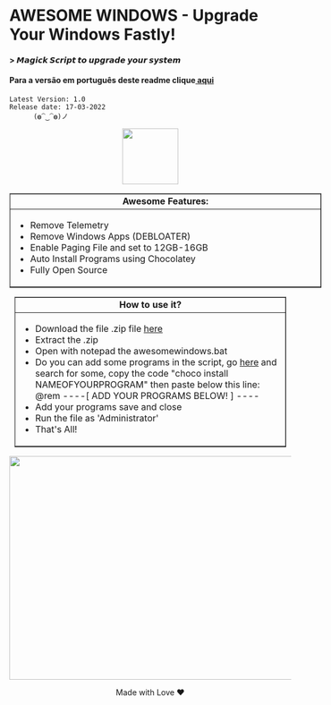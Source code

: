 # AWESOME WINDOWS - Upgrade Your Windows Fastly!
#### > 𝙈𝙖𝙜𝙞𝙘𝙠 𝙎𝙘𝙧𝙞𝙥𝙩 𝙩𝙤 𝙪𝙥𝙜𝙧𝙖𝙙𝙚 𝙮𝙤𝙪𝙧 𝙨𝙮𝙨𝙩𝙚𝙢
#### Para a versão em português deste readme  clique<a href="https://github.com/cristiancmoises/awesome-windows/blob/main/pt-br.md" target="_blank"> aqui</a></li>

    Latest Version: 1.0
    Release date: 17-03-2022
          (◍⁀‿⁀◍)ノ


<p align=center> <img src=https://user-images.githubusercontent.com/86272521/158886487-623a376d-3719-4e0e-8a5d-db95dcc885fe.png width=100 height=100>
<table border="1" cellpadding="1" cellspacing="0" style="width:558px">
	<tbody>
		<tr>
			<td style="text-align:center; width:550px"><strong>Awesome Features:</strong></td>
		</tr>
		<tr>
			<td style="width:550px">
			<ul>
				<li style="text-align:justify">Remove Telemetry<br/></li>
				<li style="text-align:justify">Remove Windows Apps (DEBLOATER)</li>
				<li style="text-align:justify">Enable Paging File and set to 12GB-16GB</li>
				<li style="text-align:justify">Auto Install Programs using Chocolatey</li>
				<li style="text-align:justify">Fully Open Source</li>
			</ul>
			</td>
		</tr>
		
	
</table>

 <table border="1" cellpadding="1" cellspacing="0" style="width:486px">
	<tbody>
		<tr>
			<td style="text-align:center; width:478px"><strong>How to use it?</strong></td>
		</tr>
		<tr>
			<td style="width:478px">
			<ul>
				<li>Download the file .zip file <a href="https://github.com/cristiancmoises/awesome-windows/archive/refs/heads/main.zip" target="_blank">here</a></li>
				<li>Extract the .zip</li>
				<li>Open with notepad the awesomewindows.bat
        <li>Do you can add some programs in the script, go <a href="https://community.chocolatey.org/packages" target="_blank">here</a> and search for some, copy the code "choco install NAMEOFYOURPROGRAM" then paste below this line: @rem ----[ ADD YOUR PROGRAMS BELOW! ] ---- </li>
				<li> Add your programs save and close </li>
				<li>Run the file as &#39;Administrator&#39;</li>
				<li>That's All!</li>
</table>
<p align=center> <img src=https://user-images.githubusercontent.com/86272521/158884308-1177b1a7-63fa-4f77-ba80-c70d7d974826.jpg width=980 height=400 >
 
<p align=center> Made with Love ❤️ 
